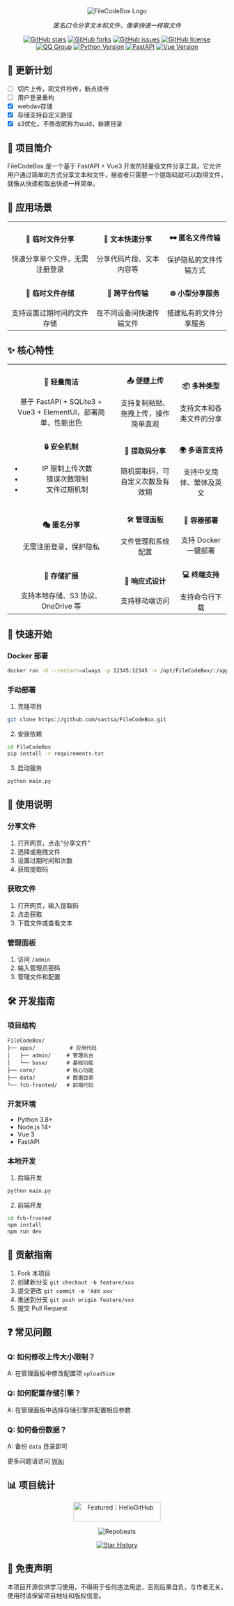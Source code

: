 <div align="center">

<img src="https://fastly.jsdelivr.net/gh/vastsa/FileCodeBox@V1.6/static/banners/img_1.png" alt="FileCodeBox Logo">

<p><em>匿名口令分享文本和文件，像拿快递一样取文件</em></p>

[![GitHub stars](https://img.shields.io/github/stars/vastsa/FileCodeBox)](https://github.com/vastsa/FileCodeBox/stargazers)
[![GitHub forks](https://img.shields.io/github/forks/vastsa/FileCodeBox)](https://github.com/vastsa/FileCodeBox/network)
[![GitHub issues](https://img.shields.io/github/issues/vastsa/FileCodeBox)](https://github.com/vastsa/FileCodeBox/issues)
[![GitHub license](https://img.shields.io/github/license/vastsa/FileCodeBox)](https://github.com/vastsa/FileCodeBox/blob/master/LICENSE)
[![QQ Group](https://img.shields.io/badge/QQ%20Group-739673698-blue.svg)](https://qm.qq.com/q/PemPzhdEIM)
[![Python Version](https://img.shields.io/badge/Python-3.8+-blue.svg)](https://www.python.org)
[![FastAPI](https://img.shields.io/badge/FastAPI-0.68+-green.svg)](https://fastapi.tiangolo.com)
[![Vue Version](https://img.shields.io/badge/Vue.js-3.x-brightgreen.svg)](https://v3.vuejs.org)
</div>


## 🚀 更新计划
- [ ] 切片上传，同文件秒传，断点续传
- [ ] 用户登录重构
- [x] webdav存储
- [x] 存储支持自定义路径
- [x] s3优化，不修改昵称为uuid，新建目录

## 📝 项目简介

FileCodeBox 是一个基于 FastAPI + Vue3 开发的轻量级文件分享工具。它允许用户通过简单的方式分享文本和文件，接收者只需要一个提取码就可以取得文件，就像从快递柜取出快递一样简单。

## 🎯 应用场景

<table>
<tr>
<td align="center">
<h4>📁 临时文件分享</h4>
快速分享单个文件，无需注册登录
</td>
<td align="center">
<h4>📝 文本快速分享</h4>
分享代码片段、文本内容等
</td>
<td align="center">
<h4>🕶️ 匿名文件传输</h4>
保护隐私的文件传输方式
</td>
</tr>
<tr>
<td align="center">
<h4>💾 临时文件存储</h4>
支持设置过期时间的文件存储
</td>
<td align="center">
<h4>🔄 跨平台传输</h4>
在不同设备间快速传输文件
</td>
<td align="center">
<h4>🌐 小型分享服务</h4>
搭建私有的文件分享服务
</td>
</tr>
</table>

## ✨ 核心特性

<table>
<tr>
<td align="center">
<h4>🚀 轻量简洁</h4>
基于 FastAPI + SQLite3 + Vue3 + ElementUI，部署简单，性能出色
</td>
<td align="center">
<h4>📤 便捷上传</h4>
支持复制粘贴、拖拽上传，操作简单直观
</td>
<td align="center">
<h4>📦 多种类型</h4>
支持文本和各类文件的分享
</td>
</tr>
<tr>
<td align="center">
<h4>🔒 安全机制</h4>

- IP 限制上传次数
- 错误次数限制
- 文件过期机制
</td>
<td align="center">
<h4>🎫 提取码分享</h4>
随机提取码，可自定义次数及有效期
</td>
<td align="center">
<h4>🌍 多语言支持</h4>
支持中文简体、繁体及英文
</td>
</tr>
<tr>
<td align="center">
<h4>🎭 匿名分享</h4>
无需注册登录，保护隐私
</td>
<td align="center">
<h4>🛠 管理面板</h4>
文件管理和系统配置
</td>
<td align="center">
<h4>🐳 容器部署</h4>
支持 Docker 一键部署
</td>
</tr>
<tr>
<td align="center">
<h4>💾 存储扩展</h4>
支持本地存储、S3 协议、OneDrive 等
</td>
<td align="center">
<h4>📱 响应式设计</h4>
支持移动端访问
</td>
<td align="center">
<h4>💻 终端支持</h4>
支持命令行下载
</td>
</tr>
</table>

## 🚀 快速开始

### Docker 部署

```bash
docker run -d --restart=always -p 12345:12345 -v /opt/FileCodeBox/:/app/data --name filecodebox lanol/filecodebox:beta
```

### 手动部署

1. 克隆项目
```bash
git clone https://github.com/vastsa/FileCodeBox.git
```

2. 安装依赖
```bash
cd FileCodeBox
pip install -r requirements.txt
```

3. 启动服务
```bash
python main.py
```

## 📖 使用说明

### 分享文件
1. 打开网页，点击"分享文件"
2. 选择或拖拽文件
3. 设置过期时间和次数
4. 获取提取码

### 获取文件
1. 打开网页，输入提取码
2. 点击获取
3. 下载文件或查看文本

### 管理面板
1. 访问 `/admin`
2. 输入管理员密码
3. 管理文件和配置

## 🛠 开发指南

### 项目结构
```
FileCodeBox/
├── apps/           # 应用代码
│   ├── admin/     # 管理后台
│   └── base/      # 基础功能
├── core/          # 核心功能
├── data/          # 数据目录
└── fcb-fronted/   # 前端代码
```

### 开发环境
- Python 3.8+
- Node.js 14+
- Vue 3
- FastAPI

### 本地开发
1. 后端开发
```bash
python main.py
```

2. 前端开发
```bash
cd fcb-fronted
npm install
npm run dev
```

## 🤝 贡献指南

1. Fork 本项目
2. 创建新分支 `git checkout -b feature/xxx`
3. 提交更改 `git commit -m 'Add xxx'`
4. 推送到分支 `git push origin feature/xxx`
5. 提交 Pull Request

## ❓ 常见问题

### Q: 如何修改上传大小限制？
A: 在管理面板中修改配置项 `uploadSize`

### Q: 如何配置存储引擎？
A: 在管理面板中选择存储引擎并配置相应参数

### Q: 如何备份数据？
A: 备份 `data` 目录即可

更多问题请访问 [Wiki](https://github.com/vastsa/FileCodeBox/wiki/常见问题)

## 📊 项目统计

<div align="center">
<a href="https://hellogithub.com/repository/75ad7ffedd404a6485b4d621ec5b47e6" target="_blank"><img src="https://api.hellogithub.com/v1/widgets/recommend.svg?rid=75ad7ffedd404a6485b4d621ec5b47e6&claim_uid=beSz6INEkCM4mDH" alt="Featured｜HelloGitHub" style="width: 200px; height: 45px;" width="200" height="45" /></a>

![Repobeats](https://repobeats.axiom.co/api/embed/7a6c92f1d96ee57e6fb67f0df371528397b0c9ac.svg)

[![Star History](https://api.star-history.com/svg?repos=vastsa/FileCodeBox&type=Date)](https://star-history.com/#vastsa/FileCodeBox&Date)
</div>

## 📜 免责声明

本项目开源仅供学习使用，不得用于任何违法用途，否则后果自负，与作者无关。使用时请保留项目地址和版权信息。
